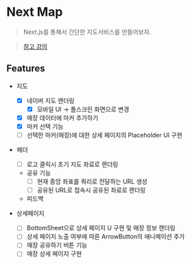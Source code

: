 # Next Map

> Next.js를 통해서 간단한 지도서비스를 만들어보자.

> [참고 강의](https://www.inflearn.com/course/nextjs-%EC%8B%9C%EC%9E%91-%EC%A7%80%EB%8F%84%EC%84%9C%EB%B9%84%EC%8A%A4)

## Features

- 지도

  - [x] 네이버 지도 랜더링
    - [x] 모바일 UI → 풀스크린 화면으로 변경
  - [x] 매장 데이터에 마커 추가하기
  - [x] 마커 선택 기능
  - [ ] 선택한 마커(매장)에 대한 상세 페이지의 Placeholder UI 구현

- 헤더

  - [ ] 로고 클릭시 초기 지도 좌료로 랜더링
  - 공유 기능
    - [ ] 현재 중앙 좌표를 쿼리로 전달하는 URL 생성
    - [ ] 공유된 URL로 접속시 공유된 좌료로 랜더링
  - 피드백

- 상세페이지
  - [ ] BottomSheet으로 상세 페이지 U 구현 및 매장 정보 랜더링
  - [ ] 상세 페이지 노출 여부에 따른 ArrowButton의 애니메이션 추가
  - [ ] 매장 공유하기 버튼 기능
  - [ ] 매장 상세 페이지 구현
